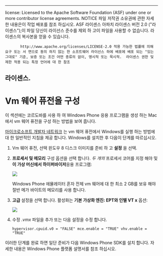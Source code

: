 * * *

license: Licensed to the Apache Software Foundation (ASF) under one or more contributor license agreements. NOTICE 파일 저작권 소유권에 관한 자세한 내용은이 작업 배포를 참조 하십시오. ASF 라이센스 아파치 라이센스 버전 2.0 ("라이센스");이 파일 당신이 라이선스 준수를 제외 하 고이 파일을 사용할 수 없습니다. 라이센스의 복사본을 얻을 수 있습니다.

           http://www.apache.org/licenses/LICENSE-2.0 적용 가능한 법률에 의해 요구 또는 서 면으로 동의 하지 않는 한 소프트웨어 라이선스 하에 배포에 배포 되는 "있는 그대로" 기준, 보증 또는 조건 어떤 종류의 없이, 명시적 또는 묵시적.  라이센스 권한 및 제한 적용 되는 특정 언어에 대 한 참조
    

## 라이센스.

# Vm 웨어 퓨전을 구성

이 섹션에는 코르도바를 사용 하 여 Windows Phone 응용 프로그램을 생성 하는 Mac에서 vm 웨어 퓨전을 구성 하는 방법을 보여 줍니다.

[마이크로소프트 개발자 네트워크][1] 는 vm 웨어 퓨전에서 Windows를 실행 하는 방법에 대 한 일반적인 지침을 제공 합니다. Windows를 설치한 후 다음이 단계를 따르십시오.

 [1]: http://msdn.microsoft.com/en-US/library/windows/apps/jj945426

1.  Vm 웨어 퓨전, 선택 윈도우 8 디스크 이미지를 준비 하 고 **설정** 을 선택.

2.  **프로세서 및 메모리** 구성 옵션을 선택 합니다. *두 개의* 프로세서 코어를 지정 해야 및 **이 가상 머신에서 하이퍼바이저**응용 프로그램:
    
    ![][2]
    
    Windows Phone 에뮬레이터 혼자 전체 vm 웨어에 대 한 최소 2 GB를 보유 해야 절반 메가 바이트의 메모리를 사용 합니다.

3.  **고급** 설정을 선택 합니다. 활성화는 **기본 가상화 엔진: EPT와 인텔 VT x** 옵션:
    
    ![][3]

4.  수정 *.vmx* 파일을 추가 또는 다음 설정을 수정 합니다.
    
        hypervisor.cpuid.v0 = "FALSE" mce.enable = "TRUE" vhv.enable = "TRUE"
        

 [2]: img/guide/platforms/wp8/vmware_memory_opts.png
 [3]: img/guide/platforms/wp8/vmware_advanced_opts.png

이러한 단계를 완료 하면 일단 준비가 다음 Windows Phone SDK를 설치 합니다. 자세한 내용은 Windows Phone 플랫폼 설명서를 참조 하십시오.